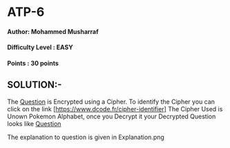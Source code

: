 # ATP-6
#### Author: Mohammed Musharraf 
#### Difficulty Level : EASY
#### Points : 30 points

## SOLUTION:-

The [Question](Encrypted-Question.png) is Encrypted using a Cipher. To identify the Cipher you can click on the link [https://www.dcode.fr/cipher-identifier]
The Cipher Used is Unown Pokemon Alphabet, once you Decrypt it your Decrypted Question looks like [Question](Decrypted-Question.png) 

The explanation to question is given in Explanation.png 
